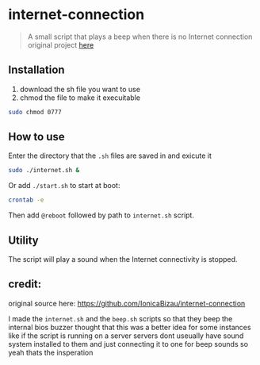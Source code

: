 <!-- Please do not edit this file. Edit the `blah` field in the `package.json` instead. If in doubt, open an issue. -->
<!-- bruh i have no idea how that works sry just wanted to add something cuz I thought it was interesting-->


















# internet-connection

> A small script that plays a beep when there is no Internet connection
original project [here](https://github.com/IonicaBizau/internet-connection/archive/master.zip)

## Installation

1. download the sh file you want to use
2. chmod the file to make it execuitable 
```sh
sudo chmod 0777
```

## How to use


Enter the directory that the `.sh` files are saved in and exicute it

```sh
sudo ./internet.sh &
```


Or add `./start.sh` to start at boot:

```sh
crontab -e
```


Then add `@reboot` followed by path to `internet.sh` script.

## Utility


The script will play a sound when the Internet connectivity is stopped.



## credit:
original source here:
https://github.com/IonicaBizau/internet-connection

I made the `internet.sh` and the `beep.sh` scripts so that they beep the internal bios buzzer
thought that this was a better idea for some instances like if the script is running on a server
servers dont useually have sound system installed to them and just connecting it to one for beep sounds
so yeah thats the insperation
